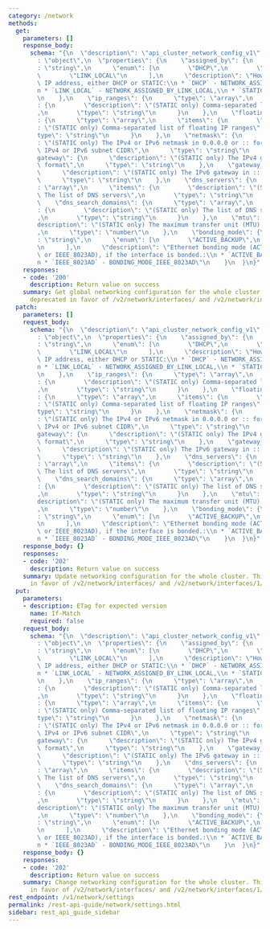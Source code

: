 ```yaml
---
category: /network
methods:
  get:
    parameters: []
    response_body:
      schema: "{\n  \"description\": \"api_cluster_network_config_v1\",\n  \"type\"\
        : \"object\",\n  \"properties\": {\n    \"assigned_by\": {\n      \"type\"\
        : \"string\",\n      \"enum\": [\n        \"DHCP\",\n        \"STATIC\",\n\
        \        \"LINK_LOCAL\"\n      ],\n      \"description\": \"How to assign\
        \ IP address, either DHCP or STATIC:\\n * `DHCP` - NETWORK_ASSIGNED_BY_DHCP,\\\
        n * `LINK_LOCAL` - NETWORK_ASSIGNED_BY_LINK_LOCAL,\\n * `STATIC` - NETWORK_ASSIGNED_BY_STATIC\"\
        \n    },\n    \"ip_ranges\": {\n      \"type\": \"array\",\n      \"items\"\
        : {\n        \"description\": \"(STATIC only) Comma-separated list of IP ranges\"\
        ,\n        \"type\": \"string\"\n      }\n    },\n    \"floating_ip_ranges\"\
        : {\n      \"type\": \"array\",\n      \"items\": {\n        \"description\"\
        : \"(STATIC only) Comma-separated list of floating IP ranges\",\n        \"\
        type\": \"string\"\n      }\n    },\n    \"netmask\": {\n      \"description\"\
        : \"(STATIC only) The IPv4 or IPv6 netmask in 0.0.0.0 or :: format, or the\
        \ IPv4 or IPv6 subnet CIDR\",\n      \"type\": \"string\"\n    },\n    \"\
        gateway\": {\n      \"description\": \"(STATIC only) The IPv4 gateway in 0.0.0.0\
        \ format\",\n      \"type\": \"string\"\n    },\n    \"gateway_ipv6\": {\n\
        \      \"description\": \"(STATIC only) The IPv6 gateway in :: format\",\n\
        \      \"type\": \"string\"\n    },\n    \"dns_servers\": {\n      \"type\"\
        : \"array\",\n      \"items\": {\n        \"description\": \"(STATIC only)\
        \ The list of DNS servers\",\n        \"type\": \"string\"\n      }\n    },\n\
        \    \"dns_search_domains\": {\n      \"type\": \"array\",\n      \"items\"\
        : {\n        \"description\": \"(STATIC only) The list of DNS search domains\"\
        ,\n        \"type\": \"string\"\n      }\n    },\n    \"mtu\": {\n      \"\
        description\": \"(STATIC only) The maximum transfer unit (MTU) in bytes\"\
        ,\n      \"type\": \"number\"\n    },\n    \"bonding_mode\": {\n      \"type\"\
        : \"string\",\n      \"enum\": [\n        \"ACTIVE_BACKUP\",\n        \"IEEE_8023AD\"\
        \n      ],\n      \"description\": \"Ethernet bonding mode (ACTIVE_BACKUP\
        \ or IEEE_8023AD), if the interface is bonded.:\\n * `ACTIVE_BACKUP` - BONDING_MODE_ACTIVE_BACKUP,\\\
        n * `IEEE_8023AD` - BONDING_MODE_IEEE_8023AD\"\n    }\n  }\n}"
    responses:
    - code: '200'
      description: Return value on success
    summary: Get global networking configuration for the whole cluster. This API is
      deprecated in favor of /v2/network/interfaces/ and /v2/network/interfaces/1/networks/.
  patch:
    parameters: []
    request_body:
      schema: "{\n  \"description\": \"api_cluster_network_config_v1\",\n  \"type\"\
        : \"object\",\n  \"properties\": {\n    \"assigned_by\": {\n      \"type\"\
        : \"string\",\n      \"enum\": [\n        \"DHCP\",\n        \"STATIC\",\n\
        \        \"LINK_LOCAL\"\n      ],\n      \"description\": \"How to assign\
        \ IP address, either DHCP or STATIC:\\n * `DHCP` - NETWORK_ASSIGNED_BY_DHCP,\\\
        n * `LINK_LOCAL` - NETWORK_ASSIGNED_BY_LINK_LOCAL,\\n * `STATIC` - NETWORK_ASSIGNED_BY_STATIC\"\
        \n    },\n    \"ip_ranges\": {\n      \"type\": \"array\",\n      \"items\"\
        : {\n        \"description\": \"(STATIC only) Comma-separated list of IP ranges\"\
        ,\n        \"type\": \"string\"\n      }\n    },\n    \"floating_ip_ranges\"\
        : {\n      \"type\": \"array\",\n      \"items\": {\n        \"description\"\
        : \"(STATIC only) Comma-separated list of floating IP ranges\",\n        \"\
        type\": \"string\"\n      }\n    },\n    \"netmask\": {\n      \"description\"\
        : \"(STATIC only) The IPv4 or IPv6 netmask in 0.0.0.0 or :: format, or the\
        \ IPv4 or IPv6 subnet CIDR\",\n      \"type\": \"string\"\n    },\n    \"\
        gateway\": {\n      \"description\": \"(STATIC only) The IPv4 gateway in 0.0.0.0\
        \ format\",\n      \"type\": \"string\"\n    },\n    \"gateway_ipv6\": {\n\
        \      \"description\": \"(STATIC only) The IPv6 gateway in :: format\",\n\
        \      \"type\": \"string\"\n    },\n    \"dns_servers\": {\n      \"type\"\
        : \"array\",\n      \"items\": {\n        \"description\": \"(STATIC only)\
        \ The list of DNS servers\",\n        \"type\": \"string\"\n      }\n    },\n\
        \    \"dns_search_domains\": {\n      \"type\": \"array\",\n      \"items\"\
        : {\n        \"description\": \"(STATIC only) The list of DNS search domains\"\
        ,\n        \"type\": \"string\"\n      }\n    },\n    \"mtu\": {\n      \"\
        description\": \"(STATIC only) The maximum transfer unit (MTU) in bytes\"\
        ,\n      \"type\": \"number\"\n    },\n    \"bonding_mode\": {\n      \"type\"\
        : \"string\",\n      \"enum\": [\n        \"ACTIVE_BACKUP\",\n        \"IEEE_8023AD\"\
        \n      ],\n      \"description\": \"Ethernet bonding mode (ACTIVE_BACKUP\
        \ or IEEE_8023AD), if the interface is bonded.:\\n * `ACTIVE_BACKUP` - BONDING_MODE_ACTIVE_BACKUP,\\\
        n * `IEEE_8023AD` - BONDING_MODE_IEEE_8023AD\"\n    }\n  }\n}"
    response_body: {}
    responses:
    - code: '202'
      description: Return value on success
    summary: Update networking configuration for the whole cluster. This API is deprecated
      in favor of /v2/network/interfaces/ and /v2/network/interfaces/1/networks/.
  put:
    parameters:
    - description: ETag for expected version
      name: If-Match
      required: false
    request_body:
      schema: "{\n  \"description\": \"api_cluster_network_config_v1\",\n  \"type\"\
        : \"object\",\n  \"properties\": {\n    \"assigned_by\": {\n      \"type\"\
        : \"string\",\n      \"enum\": [\n        \"DHCP\",\n        \"STATIC\",\n\
        \        \"LINK_LOCAL\"\n      ],\n      \"description\": \"How to assign\
        \ IP address, either DHCP or STATIC:\\n * `DHCP` - NETWORK_ASSIGNED_BY_DHCP,\\\
        n * `LINK_LOCAL` - NETWORK_ASSIGNED_BY_LINK_LOCAL,\\n * `STATIC` - NETWORK_ASSIGNED_BY_STATIC\"\
        \n    },\n    \"ip_ranges\": {\n      \"type\": \"array\",\n      \"items\"\
        : {\n        \"description\": \"(STATIC only) Comma-separated list of IP ranges\"\
        ,\n        \"type\": \"string\"\n      }\n    },\n    \"floating_ip_ranges\"\
        : {\n      \"type\": \"array\",\n      \"items\": {\n        \"description\"\
        : \"(STATIC only) Comma-separated list of floating IP ranges\",\n        \"\
        type\": \"string\"\n      }\n    },\n    \"netmask\": {\n      \"description\"\
        : \"(STATIC only) The IPv4 or IPv6 netmask in 0.0.0.0 or :: format, or the\
        \ IPv4 or IPv6 subnet CIDR\",\n      \"type\": \"string\"\n    },\n    \"\
        gateway\": {\n      \"description\": \"(STATIC only) The IPv4 gateway in 0.0.0.0\
        \ format\",\n      \"type\": \"string\"\n    },\n    \"gateway_ipv6\": {\n\
        \      \"description\": \"(STATIC only) The IPv6 gateway in :: format\",\n\
        \      \"type\": \"string\"\n    },\n    \"dns_servers\": {\n      \"type\"\
        : \"array\",\n      \"items\": {\n        \"description\": \"(STATIC only)\
        \ The list of DNS servers\",\n        \"type\": \"string\"\n      }\n    },\n\
        \    \"dns_search_domains\": {\n      \"type\": \"array\",\n      \"items\"\
        : {\n        \"description\": \"(STATIC only) The list of DNS search domains\"\
        ,\n        \"type\": \"string\"\n      }\n    },\n    \"mtu\": {\n      \"\
        description\": \"(STATIC only) The maximum transfer unit (MTU) in bytes\"\
        ,\n      \"type\": \"number\"\n    },\n    \"bonding_mode\": {\n      \"type\"\
        : \"string\",\n      \"enum\": [\n        \"ACTIVE_BACKUP\",\n        \"IEEE_8023AD\"\
        \n      ],\n      \"description\": \"Ethernet bonding mode (ACTIVE_BACKUP\
        \ or IEEE_8023AD), if the interface is bonded.:\\n * `ACTIVE_BACKUP` - BONDING_MODE_ACTIVE_BACKUP,\\\
        n * `IEEE_8023AD` - BONDING_MODE_IEEE_8023AD\"\n    }\n  }\n}"
    response_body: {}
    responses:
    - code: '202'
      description: Return value on success
    summary: Change networking configuration for the whole cluster. This API is deprecated
      in favor of /v2/network/interfaces/ and /v2/network/interfaces/1/networks/.
rest_endpoint: /v1/network/settings
permalink: /rest-api-guide/network/settings.html
sidebar: rest_api_guide_sidebar
---
```

